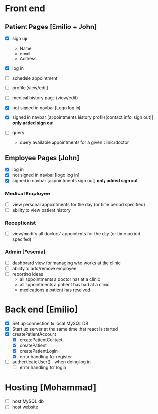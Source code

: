 # Front end
## Patient Pages [Emilio + John]

- [X] sign up 
    - Name
    - email
    - Address

- [X] log in 
- [ ] schedule appointment
- [ ] profile (view/edit)
- [ ] medical history page (view/edit)
- [X] not signed in navbar [Logo    log in]
- [X] signed in navbar [appointments    history    profile(contact info, sign out)] **only added sign out**
- [ ] query
    - query available appointments for a given clinic/doctor
    
## Employee Pages [John]

- [X] log in
- [X] not signed in navbar [logo    log in]
- [X] signed in navbar [appointments    sign out]  **only added sign out**

### Medical Employee

- [ ] view personal appointments for the day (or time period specified)
- [ ] ability to view patient history

### Receptionist

- [ ] view/modify all doctors' appointents for the day (or time period specifed) 

### Admin [Yesenia]

- [ ] dashboard view for managing who works at the clinic
- [ ] ability to add/remove employee
- [ ] reporting
    ideas
    - all appointments a doctor has at a clinic
    - all appointments a patient has had at a clinic
    - medications a patient has reveived 

# Back end [Emilio]

- [x] Set up connection to local MySQL DB
- [x] Start up server at the same time that react is started
- [x] createPatientAccount
    - [x] createPatientContact
    - [x] createPatient
    - [x] createPatientLogin
    - [x] error handling for register

- [ ] authenticateUser() - when doing log in
    - [ ] error handling for login

# Hosting [Mohammad]

- [ ] host MySQL db
- [ ] host website
